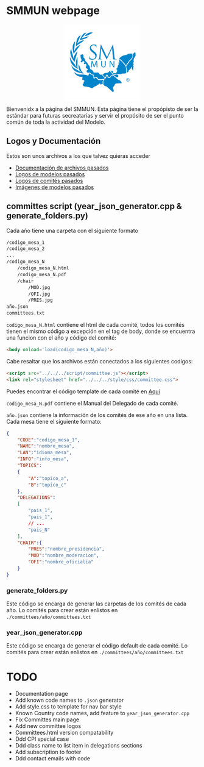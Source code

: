 # SMMUN webpage

<img src="./style/img/logos/logoSMMUN.png" alt="SMMUNlogo" width="200" style="display: block; margin: auto"/>

Bienvenidx a la página del SMMUN. Esta página tiene el propópisto de ser la estándar para futuras secreatarías y servir el propósito de ser el punto común de toda la actividad del Modelo.

## Logos y Documentación

Estos son unos archivos a los que talvez quieras acceder
- [Documentación de archivos pasados](./documentation/)
- [Logos de modelos pasados](./style/img/logos/)
- [Logos de comités pasados](./style/img/committees/)
- [Imágenes de modelos pasados](./style/img/about/)

## committes script (year_json_generator.cpp & generate_folders.py)

Cada año tiene una carpeta con el siguiente formato

```txt
/codigo_mesa_1
/codigo_mesa_2
...
/codigo_mesa_N
    /codigo_mesa_N.html
    /codigo_mesa_N.pdf
    /chair
        /MOD.jpg
        /OFI.jpg
        /PRES.jpg
año.json
committees.txt
```

`codigo_mesa_N.html` contiene el html de cada comité, todos los comités tienen el mismo código a excepción en el tag de body, donde se encuentra una funcion con el año y código del comité:

```html
<body onload='load(codigo_mesa_N,año)'>
```

Cabe resaltar que los archivos están conectados a los siguientes codigos:

```html
<script src="../../../script/committee.js"></script>
<link rel="stylesheet" href="../../../style/css/committee.css">
```

Puedes encontrar el código template de cada comité en [Aquí](./committees/template.html)

`codigo_mesa_N.pdf` contiene el Manual del Delegado de cada comité.

`año.json` contiene la información de los comités de ese año en una lista. Cada mesa tiene el siguiente formato:

```json
{
    "CODE":"codigo_mesa_1",
    "NAME":"nombre_mesa",
    "LAN":"idioma_mesa",
    "INFO":"info_mesa",
    "TOPICS":
    {
        "A":"topico_a",
        "B":"topico_c"
    },
    "DELEGATIONS":
    [
        "pais_1",
        "pais_1",
        // ...
        "pais_N"
    ],
    "CHAIR":{
        "PRES":"nombre_presidencia",
        "MOD":"nombre_moderacion",
        "OFI":"nombre_oficialia"
    }
}
```

### generate_folders.py

Este código se encarga de generar las carpetas de los comités de cada año. Lo comités para crear están enlistos en `./committees/año/committees.txt`

### year_json_generator.cpp

Este código se encarga de generar el código default de cada comité. Lo comités para crear están enlistos en `./committees/año/committees.txt`


# TODO

- Documentation page
- Add known code names to `.json` generator
- Add style.css to template for nav bar style
- Known Country code names, add feature to `year_json_generator.cpp`
- Fix Committes main page
- Add new committee logos
- Committees.html version compatability
- Ddd CPI special case
- Ddd class name to list item in delegations sections
- Add subscription to footer
- Ddd contact emails with code